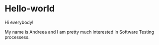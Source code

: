 # Hello-world
Hi everybody!

My name is Andreea and I am pretty much interested in Software Testing processess.
